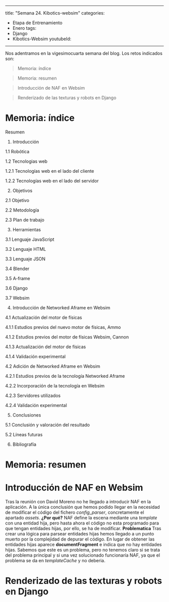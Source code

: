 
---
title: "Semana 24. Kibotics-websim"
categories:
  - Etapa de Entrenamiento
  - Enero
tags:
  - Django
  - Kibotics-Websim
youtubeId: 
---

Nos adentramos en la vigesimocuarta semana del blog. Los retos indicados son:


> Memoria: índice 

> Memoria: resumen

> Introducción de NAF en Websim

> Renderizado de las texturas y robots en Django 

# Memoria: índice 

Resumen

1. Introducción

1.1 Robótica

1.2 Tecnologias web 

1.2.1 Tecnologías web en el lado del cliente

1.2.2 Tecnologías web en el lado del servidor 

2. Objetivos

2.1 Objetivo

2.2 Metodología

2.3 Plan de trabajo

3. Herramientas

3.1 Lenguaje JavaScript

3.2 Lenguaje HTML

3.3 Lenguaje JSON

3.4 Blender

3.5 A-frame

3.6 Django

3.7 Websim

4. Introducción de Networked Aframe en Websim

4.1 Actualización del motor de físicas

4.1.1 Estudios previos del nuevo motor de físicas, Ammo

4.1.2 Estudios previos del motor de físicas Websim, Cannon

4.1.3 Actualización del motor de físicas 

4.1.4 Validación experimental

4.2 Adición de Networked Aframe en Websim

4.2.1 Estudios previos de la tecnología Networked Aframe 

4.2.2 Incorporación de la tecnología en Websim

4.2.3 Servidores utilizados

4.2.4 Validación experimental

5. Conclusiones

5.1 Conclusión y valoración del resultado

5.2 Líneas futuras 

6.  Bibliografía

# Memoria: resumen

# Introducción de NAF en Websim

Tras la reunión con David Moreno no he llegado a introducir NAF en la aplicación. A la única conclusión que hemos podido llegar en la necesidad de modificar el código del fichero *config_parser*, concretamente el apartado *assets*. **¿Por qué?** NAF define la escena mediante una *template* con una entidad hija, pero hasta ahora el código no esta programado para que tengan entidades hijas, por ello, se ha de modificar. **Problematica** Tras crear una lógica para parsear entidades hijas hemos llegado a un punto muerto por la complejidad de depurar el código. En lugar de obtener las entidades hijas aparece **documentFragment** e indica que no hay entidades hijas. Sabemos que este es un problema, pero no tenemos claro si se trata del problema principal y si una vez solucionado funcionaría NAF, ya que el problema se da en *templateCache* y no deberia. 

# Renderizado de las texturas y robots en Django 
